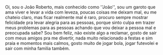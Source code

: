 Oi, sou o João Roberto, mais conhecido como ''João'', sou um garoto que ama viver e levar a vida com leveza, poucas coisas me deixam mal, eu me chateio claro, mas ficar realmente mal é raro, procuro sempre mostrar felicidade pra levar alegria para as pessoas, porque sinto culpa em trazer meus problemas para as pessoas achando que vou deixar a pessoa mal e preocupada sabe?
Sou bem feliz, não existe algo a reclamar, gosto de sair com meus amigos pra me divertir, nada muito relacionado a festas e sim praia e momentos mais calmos, gosto muito de jogar bola, jogar futevolei e sair com minha familia também.
